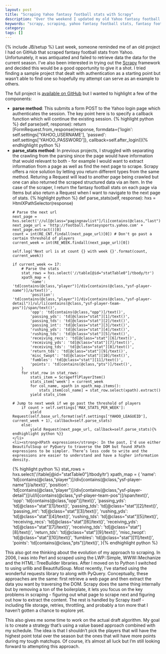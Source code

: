 ```yaml
---
layout: post
title: "Scraping Yahoo fantasy football stats with Scrapy"
description: "Over the weekend I updated my old Yahoo fantasy football stats scraper to use Scrapy and wanted to share some thoughts."
keywords: "scrapy, scraping, yahoo fantasy football stats, fantasy football"
category: 
tags: []
---
```

{% include JB/setup %}
Last week, someone reminded me of an old project I had on GitHub that scraped fantasy football stats from Yahoo. Unfortunately, it was antiquated and failed to retrieve data the data for the current season. I’ve also been interested in trying out the <a href="http://scrapy.org/" target="_blank">Scrapy</a> framework and decided this would be a good opportunity to give it a shot. I tried finding a sample project that dealt with authentication as a starting point but wasn’t able to find one so hopefully my attempt can serve as an example to others.

The full project is <a href="https://github.com/dangoldin/yahoo-ffl" target="_blank">available on GitHub</a> but I wanted to highlight a few of the components:

<ul class="bulleted">
	<li><strong>parse method</strong>: This submits a form POST to the Yahoo login page which authenticates the session. The key point here is to specify a callback function which will continue the existing session.
{% highlight python %}
def parse(self, response):
    return [FormRequest.from_response(response,
                formdata={'login': self.settings['YAHOO_USERNAME'],
                		  'passwd': self.settings['YAHOO_PASSWORD']},
                callback=self.after_login)]{% endhighlight python %}
	</li>
	<li><strong>parse_stats method</strong>: In previous projects, I struggled with separating the crawling from the parsing since the page would have information that would relevant to both - for example I would want to extract information from a page as well as find the next page to scrape. Scrapy offers a nice solution by letting you return different types from the same method. Returing a Request will lead to another page being crawled but one can also returned the scraped structured data via an Item. In the case of the scraper, I return the fantasy football stats on each page via Items but also return a Request when I want to navigate to the next page of stats.
{% highlight python %}
def parse_stats(self, response):
    hxs = HtmlXPathSelector(response)

    # Parse the next url
    next_page = hxs.select('//ul[@class="pagingnavlist"]/li[contains(@class,"last")]/a/@href')
    next_page_url = 'http://football.fantasysports.yahoo.com' + next_page.extract()[0]
    count = int(RE_CNT.findall(next_page_url)[0]) # Don't go past a certain threshold of players
    current_week = int(RE_WEEK.findall(next_page_url)[0])

    self.log('Next url is at count {} with week {}'.format(count, current_week))

    if current_week <= 17:
        # Parse the stats
        stat_rows = hxs.select('//table[@id="statTable0"]/tbody/tr')
        xpath_map = {
            'name': 'td[contains(@class,"player")]/div[contains(@class,"ysf-player-name")]/a/text()',
            'position': 'td[contains(@class,"player")]/div[contains(@class,"ysf-player-detail")]/ul/li[contains(@class,"ysf-player-team-pos")]/span/text()',
            'opp': 'td[contains(@class,"opp")]/text()',
            'passing_yds': 'td[@class="stat"][1]/text()',
            'passing_tds': 'td[@class="stat"][2]/text()',
            'passing_int': 'td[@class="stat"][3]/text()',
            'rushing_yds': 'td[@class="stat"][4]/text()',
            'rushing_tds': 'td[@class="stat"][5]/text()',
            'receiving_recs': 'td[@class="stat"][6]/text()',
            'receiving_yds': 'td[@class="stat"][7]/text()',
            'receiving_tds': 'td[@class="stat"][8]/text()',
            'return_tds': 'td[@class="stat"][9]/text()',
            'misc_twopt': 'td[@class="stat"][10]/text()',
            'fumbles': 'td[@class="stat"][11]/text()',
            'points': 'td[contains(@class,"pts")]/text()',
        }
        for stat_row in stat_rows:
            stats_item = ScrapefflPlayerItem()
            stats_item['week'] = current_week
            for col_name, xpath in xpath_map.items():
                stats_item[col_name] = stat_row.select(xpath).extract()
            yield stats_item

    # Jump to next week if we go past the threshold of players        
        if count > self.settings['MAX_STATS_PER_WEEK']:
            yield Request(self.base_url.format(self.settings['YAHOO_LEAGUEID'], current_week + 1), callback=self.parse_stats)
        else:
            yield Request(next_page_url, callback=self.parse_stats){% endhighlight python %}}
	</li>
	<li><strong>XPath expressions</strong>: In the past, I'd use either BeautifulSoup or PyQuery to traverse the DOM but found XPath expressions to be simpler. There’s less code to write and the expressions are easier to understand and have a higher information density.
{% highlight python %}
stat_rows = hxs.select('//table[@id="statTable0"]/tbody/tr')
xpath_map = {
    'name': 'td[contains(@class,"player")]/div[contains(@class,"ysf-player-name")]/a/text()',
    'position': 'td[contains(@class,"player")]/div[contains(@class,"ysf-player-detail")]/ul/li[contains(@class,"ysf-player-team-pos")]/span/text()',
    'opp': 'td[contains(@class,"opp")]/text()',
    'passing_yds': 'td[@class="stat"][1]/text()',
    'passing_tds': 'td[@class="stat"][2]/text()',
    'passing_int': 'td[@class="stat"][3]/text()',
    'rushing_yds': 'td[@class="stat"][4]/text()',
    'rushing_tds': 'td[@class="stat"][5]/text()',
    'receiving_recs': 'td[@class="stat"][6]/text()',
    'receiving_yds': 'td[@class="stat"][7]/text()',
    'receiving_tds': 'td[@class="stat"][8]/text()',
    'return_tds': 'td[@class="stat"][9]/text()',
    'misc_twopt': 'td[@class="stat"][10]/text()',
    'fumbles': 'td[@class="stat"][11]/text()',
    'points': 'td[contains(@class,"pts")]/text()',
}{% endhighlight python %}
	</li>
</ul>

This also got me thinking about the evolution of my approach to scraping. In 2006, I was into Perl and scraped using the LWP::Simple, WWW::Mechanize and the HTML::TreeBuilder libraries. After I moved on to Python I switched to using urllib and BeautifulSoup. Most recently, I’ve started using the wonderful requests library to along with PyQuery. Conceptually, these approaches are the same: first retrieve a web page and then extract the data you want by traversing the DOM. Scrapy does the same thing internally but by removing a ton of the boilerplate, it lets you focus on the key problems in scraping - figuring out what page to scrape next and figuring out how to extract the content. The rest is handled by Scrapy itself - including file storage, retries, throttling, and probably a ton more that I haven’t gotten a chance to explore yet.

This also gives me some time to work on the actual draft algorithm. My goal is to create a strategy that’s using a value based approach combined with my schedule. The idea is that I shouldn’t pick the players that will have the highest point total over the season but the ones that will have more points during my tough matchups. Of course, it’s almost all luck but I’m still looking forward to attempting this approach.